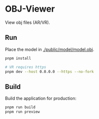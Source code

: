 # OBJ-Viewer

View obj files (AR/VR).

## Run

Place the model in [./public/model/model.obj](./public/model/model.obj).

```bash
pnpm install

# VR requires https
pnpm dev --host 0.0.0.0 --https --no-fork
```

## Build

Build the application for production:

```bash
pnpm run build
pnpm run preview
```
